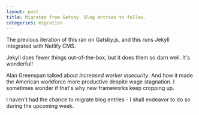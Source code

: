 ```yaml
---
layout: post
title: Migrated from Gatsby. Blog entries to follow.
categories: migration
---
```

The previous iteration of this ran on Gatsby.js, and this runs Jekyll integrated with Netlify CMS.

Jekyll does fewer things out-of-the-box, but it does them so darn well. It's wonderful! 

Alan Greenspan talked about *increased worker insecurity*. And how it made the American workforce more productive despite wage stagnation. I sometimes wonder if that's why new frameworks keep cropping up.

I haven't had the chance to migrate blog entries - I shall endeavor to do so during the upcoming week.